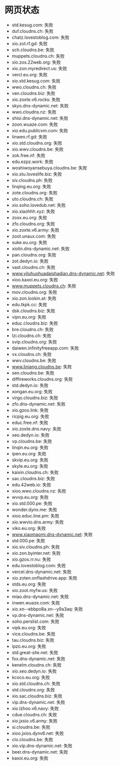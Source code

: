# 网页状态
- std.kesug.com: 失败
- duf.cloudns.ch: 失败
- chatz.lovestoblog.com: 失败
- xio.zot.rf.gd: 失败
- sch.cloudns.be: 失败
- muppets.cloudns.ch: 失败
- xio.zos.22web.org: 失败
- xio.zon.myredirect.us: 失败
- vercl.eu.org: 失败
- xio.std.kesug.com: 失败
- wwo.cloudns.ch: 失败
- ven.cloudns.biz: 失败
- xio.zoxte.v6.rocks: 失败
- skyo.dns-dynamic.net: 失败
- wwo.cloudns.nz: 失败
- shisi.dns-dynamic.net: 失败
- zoon.wuaze.com: 失败
- xio.edu.publicvm.com: 失败
- linwen.rf.gd: 失败
- xio.std.cloudns.org: 失败
- xio.wwv.cloudns.be: 失败
- zok.free.nf: 失败
- edu.ezpz.work: 失败
- woshiwoyansebuya.cloudns.be: 失败
- xio.stu.loveslife.biz: 失败
- siv.cloudns.ph: 失败
- linqing.eu.org: 失败
- zote.cloudns.org: 失败
- uto.cloudns.ch: 失败
- xio.soho.lovedub.net: 失败
- xio.xiaohhh.xyz: 失败
- zosx.eu.org: 失败
- zfo.cloudns.org: 失败
- xio.zoxte.v6.army: 失败
- zoot.unaux.com: 失败
- suke.eu.org: 失败
- xiolin.dns-dynamic.net: 失败
- pan.cloudns.org: 失败
- zot.dedyn.io: 失败
- vast.cloudns.ch: 失败
- www.yiluhuohuadaishadian.dns-dynamic.net: 失败
- xioo.kaxoi.eu.org: 失败
- www.muppets.cloudns.ch: 失败
- mov.cloudns.org: 失败
- xio.zon.lookin.at: 失败
- edu.tkpk.cc: 失败
- dsk.cloudns.biz: 失败
- vipn.eu.org: 失败
- educ.cloudns.biz: 失败
- bre.cloudns.ch: 失败
- lzi.cloudns.ch: 失败
- svip.cloudns.org: 失败
- daiwen.infinityfreeapp.com: 失败
- vx.cloudns.ch: 失败
- wwv.cloudns.be: 失败
- www.liniang.cloudns.be: 失败
- sen.cloudns.be: 失败
- diffireworks.cloudns.org: 失败
- std.dedyn.io: 失败
- xongan.eu.org: 失败
- virgo.cloudns.biz: 失败
- zfo.dns-dynamic.net: 失败
- xio.gzos.link: 失败
- ricpig.eu.org: 失败
- educ.free.nf: 失败
- xio.zoxte.dns.navy: 失败
- xeo.dedyn.io: 失败
- vp.cloudns.be: 失败
- linqin.eu.org: 失败
- ipen.eu.org: 失败
- skvip.eu.org: 失败
- skyle.eu.org: 失败
- kaixin.cloudns.ch: 失败
- sac.cloudns.biz: 失败
- edu.42web.io: 失败
- xioo.wwo.cloudns.nz: 失败
- wvvp.eu.org: 失败
- xio.std.000.pe: 失败
- wonder.dynx.me: 失败
- xioo.educ.line.pm: 失败
- xio.wwvio.dns.army: 失败
- viko.eu.org: 失败
- www.xiaomaomi.dns-dynamic.net: 失败
- std.000.pe: 失败
- xio.siv.cloudns.ph: 失败
- xio.zon.byinter.net: 失败
- xio.gzos.rr.nu: 失败
- edu.lovestoblog.com: 失败
- vercel.dns-dynamic.net: 失败
- xio.zoten.onflashdrive.app: 失败
- stds.eu.org: 失败
- xio.zoot.myfw.us: 失败
- miao.dns-dynamic.net: 失败
- inwen.wuaze.com: 失败
- xio.xn--ebbpo8a.xn--y9a3aq: 失败
- vp.dns-dynamic.net: 失败
- soho.perslist.com: 失败
- vipk.eu.org: 失败
- vice.cloudns.be: 失败
- tau.cloudns.biz: 失败
- ipzo.eu.org: 失败
- std.great-site.net: 失败
- fox.dns-dynamic.net: 失败
- kenelm.cloudns.ch: 失败
- xio.xeo.dedyn.io: 失败
- kcoco.eu.org: 失败
- xio.std.cloudns.ch: 失败
- std.cloudns.org: 失败
- xio.sac.cloudns.biz: 失败
- vip.dns-dynamic.net: 失败
- xio.lzhoo.v6.navy: 失败
- cdue.cloudns.ch: 失败
- xio.jxsio.v6.army: 失败
- si.cloudns.be: 失败
- xioo.jxios.dynv6.net: 失败
- clo.cloudns.be: 失败
- xio.vip.dns-dynamic.net: 失败
- beer.dns-dynamic.net: 失败
- kaxoi.eu.org: 失败
